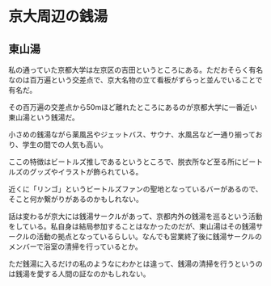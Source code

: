 # 京大周辺の銭湯

## 東山湯

私の通っていた京都大学は左京区の吉田というところにある。ただおそらく有名なのは百万遍という交差点で、京大名物の立て看板がずらっと並んでいることで有名だ。

その百万遍の交差点から50mほど離れたところにあるのが京都大学に一番近い東山湯という銭湯だ。

小さめの銭湯ながら薬風呂やジェットバス、サウナ、水風呂など一通り揃っており、学生の間での人気も高い。

ここの特徴はビートルズ推しであるというところで、脱衣所など至る所にビートルズのグッズやイラストが飾られている。

近くに「リンゴ」というビートルズファンの聖地となっているバーがあるので、そこと何か繋がりがあるのかもしれない。

話は変わるが京大には銭湯サークルがあって、京都内外の銭湯を巡るという活動をしている。私自身は結局参加することはなかったのだが、東山湯はその銭湯サークルの活動の拠点となっているらしい。なんでも営業終了後に銭湯サークルのメンバーで浴室の清掃を行っているとか。

ただ銭湯に入るだけの私のようなにわかとは違って、銭湯の清掃を行うというのは銭湯を愛する人間の証なのかもしれない。